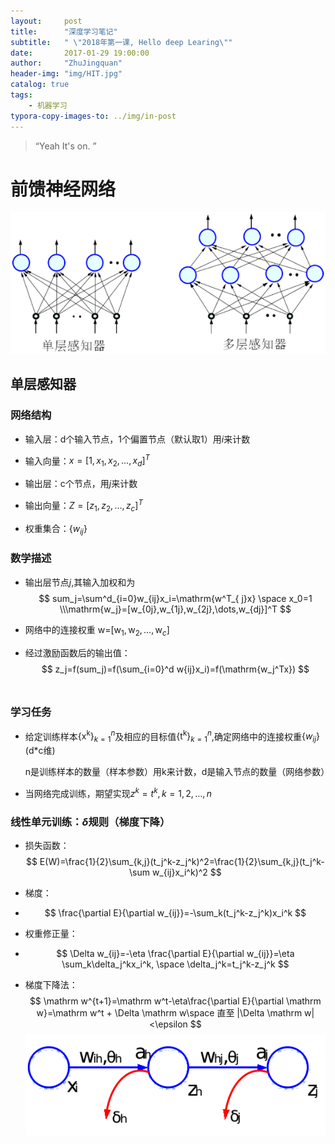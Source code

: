 ```yaml
---
layout:     post
title:      "深度学习笔记"
subtitle:   " \"2018年第一课, Hello deep Learing\""
date:       2017-01-29 19:00:00
author:     "ZhuJingquan"
header-img: "img/HIT.jpg"
catalog: true
tags:
    - 机器学习
typora-copy-images-to: ../img/in-post
---
```


> “Yeah It's on. ”

# 前馈神经网络

![1517060998283](../img/in-post/1517060998283.png)

## 单层感知器

### 网络结构

- 输入层：d个输入节点，1个偏置节点（默认取1）用$i$来计数

- 输入向量：$x=[1,x_1,x_2,\dots,x_d]^T$

- 输出层：c个节点，用$j$来计数

- 输出向量：$Z=[z_1,z_2,\dots,z_c]^T$

- 权重集合：$\{w_{ij}\}$

### 数学描述
-  输出层节点$j$,其输入加权和为
   $$
   sum_j=\sum^d_{i=0}w_{ij}x_i=\mathrm{w^T_{ j}x} \space x_0=1 \\\mathrm{w_j}=[w_{0j},w_{1j},w_{2j},\dots,w_{dj}]^T
   $$

-  网络中的连接权重 w=$[\mathrm w_1,\mathrm w_2,\dots,\mathrm w_c]$

-  经过激励函数后的输出值：
   $$
   z_j=f(sum_j)=f(\sum_{i=0}^d w{ij}x_i)=f(\mathrm{w_j^Tx})
   $$
   ​
### 学习任务

- 给定训练样本$\{\mathrm{x^k}\}^n_{k=1}$及相应的目标值$\{\mathrm{t^k}\}_{k=1}^n$,确定网络中的连接权重$\{w_{ij}\}$(d*c维)

  n是训练样本的数量（样本参数）用k来计数，d是输入节点的数量（网络参数）

- 当网络完成训练，期望实现$z^k=t^k,k=1,2,\dots,n$

### 线性单元训练：$\delta$规则（梯度下降）

- 损失函数：
  $$
  E(W)=\frac{1}{2}\sum_{k,j}(t_j^k-z_j^k)^2=\frac{1}{2}\sum_{k,j}(t_j^k-\sum w_{ij}x_i^k)^2
  $$

- 梯度：

- $$
  \frac{\partial E}{\partial w_{ij}}=-\sum_k(t_j^k-z_j^k)x_i^k
  $$

- 权重修正量：

- $$
  \Delta w_{ij}=-\eta \frac{\partial E}{\partial w_{ij}}=\eta \sum_k\delta_j^kx_i^k, \space \delta_j^k=t_j^k-z_j^k
  $$

- 梯度下降法：
  $$
  \mathrm w^{t+1}=\mathrm w^t-\eta\frac{\partial E}{\partial \mathrm w}=\mathrm w^t + \Delta \mathrm w\space 直至 |\Delta \mathrm w|<\epsilon
  $$
  ![1517064520905](../img/in-post/1517064520905.png)
